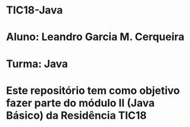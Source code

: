 # TIC18-Java

# Aluno: Leandro Garcia M. Cerqueira
# Turma: Java
# Este repositório tem como objetivo fazer parte do módulo II (Java Básico) da Residência TIC18

